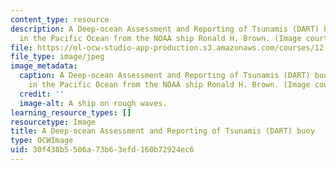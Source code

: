 ```yaml
---
content_type: resource
description: A Deep-ocean Assessment and Reporting of Tsunamis (DART) buoy being deployed
  in the Pacific Ocean from the NOAA ship Ronald H. Brown. (Image courtesy of NOAA.)
file: https://ol-ocw-studio-app-production.s3.amazonaws.com/courses/12-802-wave-motion-in-the-ocean-and-the-atmosphere-spring-2008/30f438b5506a73b63efd160b72924ec6_12-802s08.jpg
file_type: image/jpeg
image_metadata:
  caption: A Deep-ocean Assessment and Reporting of Tsunamis (DART) buoy being deployed
    in the Pacific Ocean from the NOAA ship Ronald H. Brown. (Image courtesy of NOAA.)
  credit: ''
  image-alt: A ship on rough waves.
learning_resource_types: []
resourcetype: Image
title: A Deep-ocean Assessment and Reporting of Tsunamis (DART) buoy
type: OCWImage
uid: 30f438b5-506a-73b6-3efd-160b72924ec6
---
```


